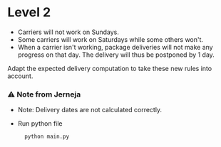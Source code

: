 # Level 2

- Carriers will not work on Sundays.
- Some carriers will work on Saturdays while some others won't.
- When a carrier isn't working, package deliveries will not make any progress on that day. The delivery will thus be postponed by 1 day.

Adapt the expected delivery computation to take these new rules into account.


### ⚠️ Note from Jerneja
* Note: Delivery dates are not calculated correctly.
* Run python file

        python main.py
